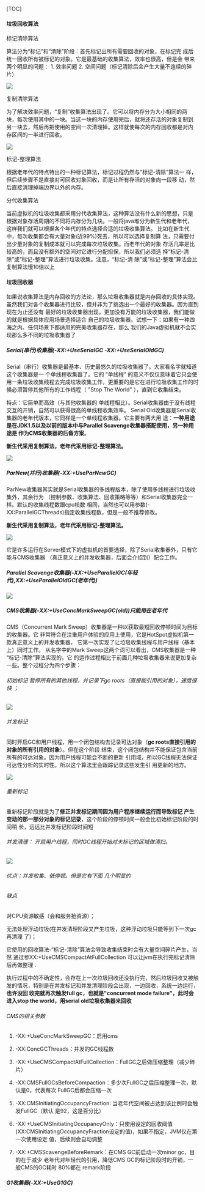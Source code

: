 \[TOC\]

#### 垃圾回收算法

标记清除算法

算法分为“标记”和“清除”阶段：首先标记出所有需要回收的对象，在标记完 成后统一回收所有被标记的对象。它是最基础的收集算法，效率也很高，但是会 带来两个明显的问题： 1. 效率问题 2. 空间问题（标记清除后会产生大量不连续的碎片）

![](/assets/gcsf1.png)

复制清除算法

为了解决效率问题，“复制”收集算法出现了。它可以将内存分为大小相同的两 块，每次使用其中的一块。当这一块的内存使用完后，就将还存活的对象复制到 另一块去，然后再把使用的空间一次清理掉。这样就使每次的内存回收都是对内 存区间的一半进行回收。

![](/assets/gcsf2.png)

标记-整理算法

根据老年代的特点特出的一种标记算法，标记过程仍然与“标记-清除”算法一 样，但后续步骤不是直接对可回收对象回收，而是让所有存活的对象向一段移 动，然后直接清理掉端边界以外的内存。

分代收集算法

当前虚拟机的垃圾收集都采用分代收集算法，这种算法没有什么新的思想，只是 根据对象存活周期的不同将内存分为几块。一般将java堆分为新生代和老年代， 这样我们就可以根据各个年代的特点选择合适的垃圾收集算法。 比如在新生代中，每次收集都会有大量对象\(近99%\)死去，所以可以选择复制算 法，只需要付出少量对象的复制成本就可以完成每次垃圾收集。而老年代的对象 存活几率是比较高的，而且没有额外的空间对它进行分配担保，所以我们必须选 择“标记-清除”或“标记-整理”算法进行垃圾收集。注意，“标记-清 除”或“标记-整理”算法会比复制算法慢10倍以上

#### 垃圾回收器

如果说收集算法是内存回收的方法论，那么垃圾收集器就是内存回收的具体实现。 虽然我们对各个收集器进行比较，但并非为了挑选出一个最好的收集器。因为直到现在为止还没有 最好的垃圾收集器出现，更加没有万能的垃圾收集器，我们能做的就是根据具体应用场景选择适合 自己的垃圾收集器。试想一下：如果有一种四海之内、任何场景下都适用的完美收集器存在，那么 我们的Java虚拟机就不会实现那么多不同的垃圾收集器了

##### Serial\(串行\)收集器\(-XX:+UseSerialGC  -XX:+UseSerialOldGC\)

Serial（串行）收集器是最基本、历史最悠久的垃圾收集器了。大家看名字就知道这个收集器是一 个单线程收集器了。它的 “单线程” 的意义不仅仅意味着它只会使用一条垃圾收集线程去完成垃圾收集工作，更重要的是它在进行垃圾收集工作的时候必须暂停其他所有的工作线程（ "Stop  The World" ），直到它收集结束。

特点：它简单而高效（与其他收集器的 单线程相比）。Serial收集器由于没有线程交互的开销，自然可以获得很高的单线程收集效率。 Serial Old收集器是Serial收集器的老年代版本，它同样是一个单线程收集器。它主要有两大用 途：**一种用途是在JDK1.5以及以前的版本中与Parallel Scavenge收集器搭配使用，另一种用途是 作为CMS收集器的后备方案**。

**新生代采用复制算法，老年代采用标记-整理算法。**

![](/assets/gcSerial.png)

##### ParNew\(并行\)收集器\(-XX:+UseParNewGC\)

ParNew收集器其实就是Serial收集器的多线程版本，除了使用多线程进行垃圾收集外，其余行为 （控制参数、收集算法、回收策略等等）和Serial收集器完全一样。默认的收集线程数跟cpu核数 相同，当然也可以用参数\(-XX:ParallelGCThreads\)指定收集线程数，但是一般不推荐修改。

**新生代采用复制算法，老年代采用标记-整理算法。**

![](/assets/gcsjq1.png)

它是许多运行在Server模式下的虚拟机的首要选择，除了Serial收集器外，只有它能与CMS收集器 （真正意义上的并发收集器，后面会介绍到）配合工作。

##### Parallel Scavenge收集器\(-XX:+UseParallelGC\(年轻代\),XX:+UseParallelOldGC\(老年代\)\)

![](/assets/gcsjqParallel.png)

##### CMS收集器\(-XX:+UseConcMarkSweepGC\(old\)\)只能用在老年代

CMS（Concurrent Mark Sweep）收集器是一种以获取最短回收停顿时间为目标的收集器。它 非常符合在注重用户体验的应用上使用，它是HotSpot虚拟机第一款真正意义上的并发收集器， 它第一次实现了让垃圾收集线程与用户线程（基本上）同时工作。 从名字中的Mark Sweep这两个词可以看出，CMS收集器是一种 “标记-清除”算法实现的，它 的运作过程相比于前面几种垃圾收集器来说更加复杂一些。整个过程分为四个步骤：

###### 初始标记 暂停所有的其他线程，并记录下gc roots（直接能引用的对象），速度很快 ；

![](/assets/ljsjqg11.png)

###### 并发标记

同时开启GC和用户线程，用一个闭包结构去记录可达对象（**gc roots直接引用的对象的所有引用的对象**）。但在这个阶段 结束，这个闭包结构并不能保证包含当前所有的可达对象。因为用户线程可能会不断的更新 引用域，所以GC线程无法保证可达性分析的实时性。所以这个算法里会跟踪记录这些发生引 用更新的地方。

![](/assets/ljsjqg1.png)

###### 重新标记

重新标记阶段就是为了**修正并发标记期间因为用户程序继续运行而导致标记 产生变动的那一部分对象的标记记录**，这个阶段的停顿时间一般会比初始标记阶段的时间稍 长，远远比并发标记阶段时间短

###### 并发清理： 开启用户线程，同时GC线程开始对未标记的区域做清扫。

![](/assets/gcsjqg1.png)

###### 优点：并发收集、低停顿。但是它有下面 几个明显的

###### 缺点

对CPU资源敏感（会和服务抢资源）；

无法处理浮动垃圾\(在并发清理阶段又产生垃圾，这种浮动垃圾只能等到下一次gc再清理 了\)；

它使用的回收算法-“标记-清除”算法会导致收集结束时会有大量空间碎片产生，当然 通过参XX:+UseCMSCompactAtFullCollection 可以让jvm在执行完标记清除后再做整理 .

执行过程中的不确定性，会存在上一次垃圾回收还没执行完，然后垃圾回收又被触 发的情况，特别是在并发标记和并发清理阶段会出现，一边回收，系统一边运行，**也许没回 收完就再次触发full gc，也就是"concurrent mode failure"，此时会进入stop the world，用serial old垃圾收集器来回收**

###### CMS的相关参数

1. -XX:+UseConcMarkSweepGC：启用cms

2. -XX:ConcGCThreads：并发的GC线程数

3. -XX:+UseCMSCompactAtFullCollection：FullGC之后做压缩整理（减少碎片）

4. -XX:CMSFullGCsBeforeCompaction：多少次FullGC之后压缩整理一次，默认是0，代表每次 FullGC后都会压缩一次

5. -XX:CMSInitiatingOccupancyFraction: 当老年代空间被占达到该比例时会触发FullGC（默认 是92，这是百分比）

6. -XX:+UseCMSInitiatingOccupancyOnly：只使用设定的回收阈值\(XX:CMSInitiatingOccupancyFraction设定的值\)，如果不指定，JVM仅在第一次使用设定 值，后续则会自动调整

7. -XX:+CMSScavengeBeforeRemark：在CMS GC前启动一次minor gc，目的在于减少 老年代对年轻代的引用，降低CMS GC的标记阶段时的开销，一般CMS的GC耗时 80%都在 remark阶段

##### G1收集器\(-XX:+UseG1GC\)



